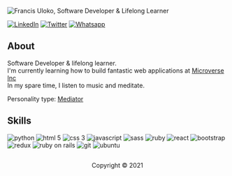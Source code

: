 
<p>
   <img src="./banner.gif" alt="Francis Uloko, Software Developer & Lifelong Learner"
</p>

<p>
   <a href="https://www.linkedin.com/in/francisuloko/" target="_blank"><img src="https://img.shields.io/badge/LinkedIn-%230077B5.svg?&style=for-the-badge&logo=linkedin&logoColor=white" alt="LinkedIn"></a>
  <a href="https://twitter.com/francisuloko" target="_blank"><img src="https://img.shields.io/badge/Twitter-1DA1F2.svg?&style=for-the-badge&logo=twitter&logoColor=white" alt="Twitter"></a>
  <a href="https://api.whatsapp.com/send?phone=+2348065818531" target="_blank"><img src="https://img.shields.io/badge/WhatsApp-25D366?style=for-the-badge&logo=whatsapp&logoColor=white" alt="Whatsapp"></a>
</p>

<h2>About</h2>
<p>
   Software Developer & lifelong learner.
   <br />I'm currently learning how to build fantastic web applications at <a href="https://www.microverse.org/" target="_blank">Microverse Inc</a>
   <br /> In my spare time, I listen to music and meditate.
   <br />
</p>

Personality type: [Mediator](https://www.16personalities.com/infp-personality)

<h2>Skills</h2>
<p>
   <img src="https://img.shields.io/badge/Python-3776AB?style=for-the-badge&logo=python&logoColor=white" alt="python">
   <img src="https://img.shields.io/badge/HTML5-E34F26?style=for-the-badge&logo=html5&logoColor=white" alt="html 5">
   <img src="https://img.shields.io/badge/CSS3-1572B6?style=for-the-badge&logo=css3&logoColor=white" alt="css 3">
   <img src="https://img.shields.io/badge/JavaScript-F7DF1E?style=for-the-badge&logo=javascript&logoColor=black" alt="javascript">
   
   <img src="https://img.shields.io/badge/Sass-CC6699?style=for-the-badge&logo=sass&logoColor=white" alt="sass">
   <img src="https://img.shields.io/badge/Ruby-CC342D?style=for-the-badge&logo=ruby&logoColor=white" alt="ruby">
   <img src="https://img.shields.io/badge/React-20232A?style=for-the-badge&logo=react&logoColor=61DAFB" alt="react">
   
   <img src="https://img.shields.io/badge/Bootstrap-563D7C?style=for-the-badge&logo=bootstrap&logoColor=white" alt="bootstrap">
   <img src="https://img.shields.io/badge/Redux-593D88?style=for-the-badge&logo=redux&logoColor=white" alt="redux">
   <img src="https://img.shields.io/badge/Ruby_on_Rails-CC0000?style=for-the-badge&logo=ruby-on-rails&logoColor=white" alt="ruby on rails">
   
   <img src="https://img.shields.io/badge/Git-F05032?style=for-the-badge&logo=git&logoColor=white" alt="git">
   <img src="https://img.shields.io/badge/Ubuntu-E95420?style=for-the-badge&logo=ubuntu&logoColor=white" alt="ubuntu">
   <img src="" alt="">
</p>
<h2></h2>
<p align="center" size="12">Copyright &copy; 2021</p>

<!--
**francisuloko/francisuloko** is a ✨ _special_ ✨ repository because its `README.md` (this file) appears on your GitHub profile.

Here are some ideas to get you started:

- 🔭 I’m currently working on ...
- 🌱 I’m currently learning ...
- 👯 I’m looking to collaborate on ...
- 🤔 I’m looking for help with ...
- 💬 Ask me about ...
- 📫 How to reach me: ...
- 😄 Pronouns: ...
- ⚡ Fun fact: ...
-->
